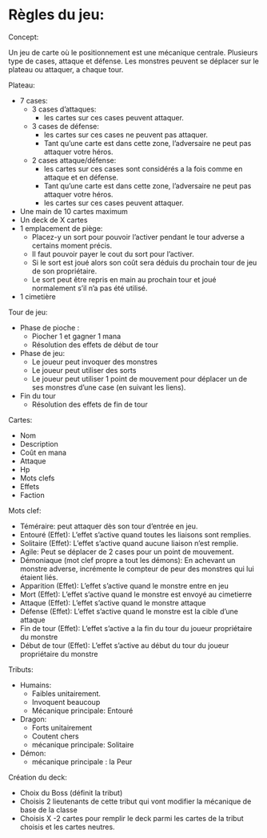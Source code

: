 # Règles du jeu:

Concept:

Un jeu de carte où le positionnement est une mécanique centrale.
Plusieurs type de cases, attaque et défense. 
Les monstres peuvent se déplacer sur le plateau ou attaquer, a chaque tour. 

Plateau:

- 7 cases:
    - 3 cases d’attaques:
        - les cartes sur ces cases peuvent attaquer.
    - 3 cases de défense:
        - les cartes sur ces cases ne peuvent pas attaquer.
        - Tant qu’une carte est dans cette zone, l’adversaire ne peut pas attaquer votre héros.
    - 2 cases attaque/défense:
        - les cartes sur ces cases sont considérés a la fois comme en attaque et en défense.
        - Tant qu’une carte est dans cette zone, l’adversaire ne peut pas attaquer votre héros.
        - les cartes sur ces cases peuvent attaquer.
- Une main de 10 cartes maximum
- Un deck de X cartes
- 1 emplacement de piège:
    - Placez-y un sort pour pouvoir l’activer pendant le tour adverse a certains moment précis.
    - Il faut pouvoir payer le cout du sort pour l’activer.
    - Si le sort est joué alors son coût sera déduis du prochain tour de jeu de son propriétaire.
    - Le sort peut être repris en main au prochain tour et joué normalement s’il n’a pas été utilisé.
- 1 cimetière

Tour de jeu:

- Phase de pioche :
    - Piocher 1 et gagner 1 mana
    - Résolution des effets de début de tour
- Phase de jeu:
    - Le joueur peut invoquer des monstres
    - Le joueur peut utiliser des sorts
    - Le joueur peut utiliser 1 point de mouvement pour déplacer un de ses monstres d’une case (en suivant les liens).
- Fin du tour
    - Résolution des effets de fin de tour

Cartes:

- Nom
- Description
- Coût en mana
- Attaque
- Hp 
- Mots clefs
- Effets
- Faction 

Mots clef:

- Téméraire: peut attaquer dès son tour d’entrée en jeu.
- Entouré (Effet): L’effet s’active quand toutes les liaisons sont remplies.
- Solitaire (Effet): L’effet s’active quand aucune liaison n’est remplie.
- Agile: Peut se déplacer de 2 cases pour un point de mouvement.
- Démoniaque (mot clef propre a tout les démons): En achevant un monstre adverse, incrémente le compteur de peur des monstres qui lui étaient liés.
- Apparition (Effet): L’effet s’active quand le monstre entre en jeu
- Mort (Effet): L’effet s’active quand le monstre est envoyé au cimetierre
- Attaque (Effet): L’effet s’active quand le monstre attaque
- Défense (Effet): L’effet s’active quand le monstre est la cible d’une attaque
- Fin de tour (Effet): L’effet s’active a la fin du tour du joueur propriétaire du monstre
- Début de tour (Effet): L’effet s’active au début du tour du joueur propriétaire du monstre

Tributs:

- Humains:
    - Faibles unitairement.
    - Invoquent beaucoup
    - Mécanique principale: Entouré
- Dragon:
    - Forts unitairement
    - Coutent chers
    - mécanique principale: Solitaire
- Démon:
    - mécanique principale : la Peur

Création du deck:

- Choix du Boss (définit la tribut)
- Choisis 2 lieutenants de cette tribut qui vont modifier la mécanique de base de la classe
- Choisis X -2 cartes pour remplir le deck parmi les cartes de la tribut choisis et les cartes neutres.
